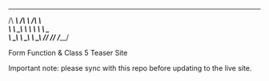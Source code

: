  ______   ______   ______    
/\  ___\ /\  ___\ /\  ___\   
\ \  __\ \ \  __\ \ \ \____  
 \ \_\    \ \_\    \ \_____\ 
  \/_/     \/_/     \/_____/ 
                             

Form Function & Class 5 Teaser Site

Important note: please sync with this repo before updating to the live site.